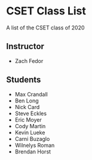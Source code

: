 # CSET Class List

A list of the CSET class of 2020

## Instructor
- Zach Fedor

## Students

- Max Crandall
- Ben Long 
- Nick Card
- Steve Eckles
- Eric Moyer
- Cody Martin
- Kevin Lueke
- Carni Buzaglo
- Wilnelys Roman
- Brendan Horst

